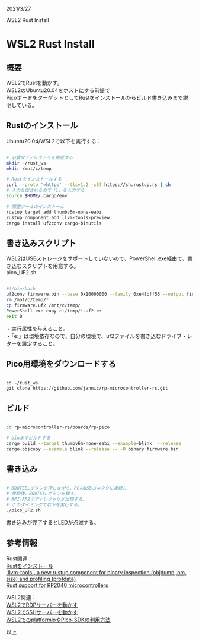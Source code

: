 
2021/3/27  

WSL2 Rust Install
# WSL2 Rust Install

## 概要
WSL2でRustを動かす。   
WSL2のUbuntu20.04をホストにする前提で    
PicoボードをターゲットとしてRustをインストールからビルド書き込みまで説明している。  

## Rustのインストール
Ubuntu20.04/WSL2で以下を実行する：

```bash

# 必要なディレクトリを用意する
mkdir ~/rust_ws
mkdir /mnt/c/temp

# Rustをインストールする
curl --proto '=https' --tlsv1.2 -sSf https://sh.rustup.rs | sh
# 入力を促されるので「1」を入力する
source $HOME/.cargo/env

# 関連ツールのインストール
rustup target add thumbv6m-none-eabi
rustup component add llvm-tools-preview
cargo install uf2conv cargo-binutils
````

## 書き込みスクリプト
WSL2はUSBストレージをサポートしていないので、PowerShell.exe経由で、書き込むスクリプトを用意する。  
pico_UF2.sh  
```bash

#!/bin/bash
uf2conv firmware.bin --base 0x10000000 --family 0xe48bff56 --output firmware.uf2
rm /mnt/c/temp/*
cp firmware.uf2 /mnt/c/temp/
PowerShell.exe copy c:/temp/*.uf2 e:
exit 0
```
・実行属性を与えること。  
・「e:」は環境依存なので、自分の環境で、uf2ファイルを書き込むドライブ・レターを設定すること。  

## Pico用環境をダウンロードする
```

cd ~/rust_ws
git clone https://github.com/jannic/rp-microcontroller-rs.git
```

## ビルド

```bash

cd rp-microcontroller-rs/boards/rp-pico

# binまでビルドする
cargo build --target thumbv6m-none-eabi --example=blink  --release
cargo objcopy --example blink --release -- -O binary firmware.bin
```

## 書き込み
```bash

# BOOTSELボタンを押しながら、PCのUSBコネクタに接続し
# 接続後、BOOTSELボタンを離す。
# RPI-RP2のディレクトリが出現する。
# このタイミングで以下を実行する。
./pico_UF2.sh
```
書き込みが完了するとLEDが点滅する。

## 参考情報
Rust関連：  
[Rustをインストール](https://www.rust-lang.org/ja/tools/install)  
[\`llvm-tools\`, a new rustup component for binary inspection (objdump, nm, size) and profiling (profdata)](https://internals.rust-lang.org/t/llvm-tools-a-new-rustup-component-for-binary-inspection-objdump-nm-size-and-profiling-profdata/7830)  
[Rust support for RP2040 microcontrollers](https://github.com/jannic/rp-microcontroller-rs) 

WSL2関連：  
[WSL2でRDPサーバーを動かす](https://beta-notes.way-nifty.com/blog/2021/03/post-bd6ce0.html)  
[WSL2でSSHサーバーを動かす](https://beta-notes.way-nifty.com/blog/2021/03/post-7e6528.html)  
[WSL2でのplatformioやPico-SDKの利用方法](https://beta-notes.way-nifty.com/blog/2021/02/post-72506a.html)  

以上
